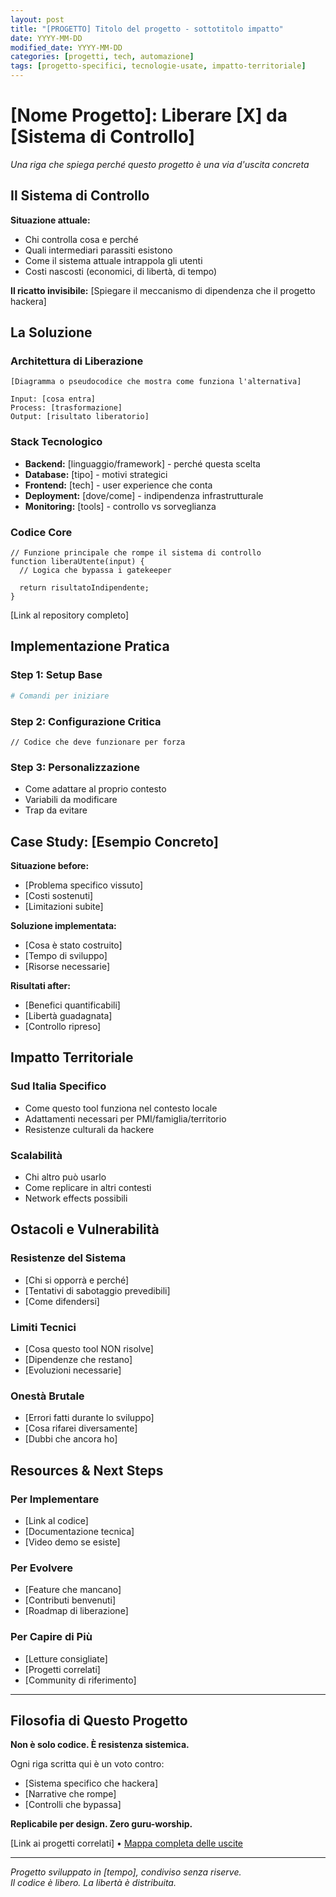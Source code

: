 ```yaml
---
layout: post
title: "[PROGETTO] Titolo del progetto - sottotitolo impatto"
date: YYYY-MM-DD
modified_date: YYYY-MM-DD
categories: [progetti, tech, automazione]
tags: [progetto-specifici, tecnologie-usate, impatto-territoriale]
---
```


# [Nome Progetto]: Liberare [X] da [Sistema di Controllo]

*Una riga che spiega perché questo progetto è una via d'uscita concreta*

## Il Sistema di Controllo

**Situazione attuale:**
- Chi controlla cosa e perché
- Quali intermediari parassiti esistono
- Come il sistema attuale intrappola gli utenti
- Costi nascosti (economici, di libertà, di tempo)

**Il ricatto invisibile:**
[Spiegare il meccanismo di dipendenza che il progetto hackera]

## La Soluzione

### Architettura di Liberazione

```
[Diagramma o pseudocodice che mostra come funziona l'alternativa]

Input: [cosa entra]
Process: [trasformazione]  
Output: [risultato liberatorio]
```

### Stack Tecnologico

- **Backend:** [linguaggio/framework] - perché questa scelta
- **Database:** [tipo] - motivi strategici
- **Frontend:** [tech] - user experience che conta
- **Deployment:** [dove/come] - indipendenza infrastrutturale
- **Monitoring:** [tools] - controllo vs sorveglianza

### Codice Core

```[linguaggio]
// Funzione principale che rompe il sistema di controllo
function liberaUtente(input) {
  // Logica che bypassa i gatekeeper
  
  return risultatoIndipendente;
}
```

[Link al repository completo]

## Implementazione Pratica

### Step 1: Setup Base
```bash
# Comandi per iniziare
```

### Step 2: Configurazione Critica
```[linguaggio]
// Codice che deve funzionare per forza
```

### Step 3: Personalizzazione
- Come adattare al proprio contesto
- Variabili da modificare
- Trap da evitare

## Case Study: [Esempio Concreto]

**Situazione before:**
- [Problema specifico vissuto]
- [Costi sostenuti]
- [Limitazioni subite]

**Soluzione implementata:**
- [Cosa è stato costruito]
- [Tempo di sviluppo]
- [Risorse necessarie]

**Risultati after:**
- [Benefici quantificabili]
- [Libertà guadagnata]
- [Controllo ripreso]

## Impatto Territoriale

### Sud Italia Specifico
- Come questo tool funziona nel contesto locale
- Adattamenti necessari per PMI/famiglia/territorio
- Resistenze culturali da hackere

### Scalabilità
- Chi altro può usarlo
- Come replicare in altri contesti
- Network effects possibili

## Ostacoli e Vulnerabilità

### Resistenze del Sistema
- [Chi si opporrà e perché]
- [Tentativi di sabotaggio prevedibili]
- [Come difendersi]

### Limiti Tecnici
- [Cosa questo tool NON risolve]
- [Dipendenze che restano]
- [Evoluzioni necessarie]

### Onestà Brutale
- [Errori fatti durante lo sviluppo]
- [Cosa rifarei diversamente]
- [Dubbi che ancora ho]

## Resources & Next Steps

### Per Implementare
- [Link al codice]
- [Documentazione tecnica]
- [Video demo se esiste]

### Per Evolvere  
- [Feature che mancano]
- [Contributi benvenuti]
- [Roadmap di liberazione]

### Per Capire di Più
- [Letture consigliate]
- [Progetti correlati]
- [Community di riferimento]

---

## Filosofia di Questo Progetto

**Non è solo codice. È resistenza sistemica.**

Ogni riga scritta qui è un voto contro:
- [Sistema specifico che hackera]
- [Narrative che rompe]
- [Controlli che bypassa]

**Replicabile per design. Zero guru-worship.**

[Link ai progetti correlati] • [Mappa completa delle uscite](/archive)

---

*Progetto sviluppato in [tempo], condiviso senza riserve.*  
*Il codice è libero. La libertà è distribuita.*